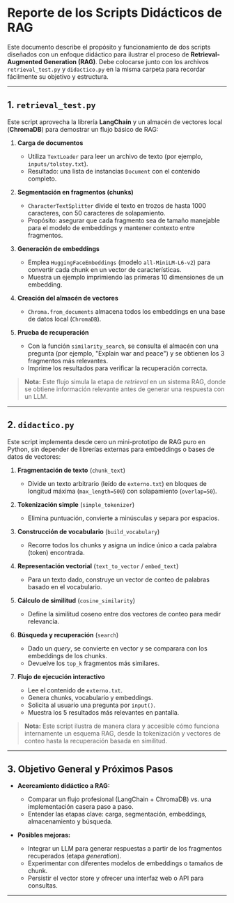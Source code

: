 # Reporte de los Scripts Didácticos de RAG

Este documento describe el propósito y funcionamiento de dos scripts diseñados con un enfoque didáctico para ilustrar el proceso de **Retrieval-Augmented Generation (RAG)**. Debe colocarse junto con los archivos `retrieval_test.py` y `didactico.py` en la misma carpeta para recordar fácilmente su objetivo y estructura.

---

## 1. `retrieval_test.py`

Este script aprovecha la librería **LangChain** y un almacén de vectores local (**ChromaDB**) para demostrar un flujo básico de RAG:

1. **Carga de documentos**

   * Utiliza `TextLoader` para leer un archivo de texto (por ejemplo, `inputs/tolstoy.txt`).
   * Resultado: una lista de instancias `Document` con el contenido completo.

2. **Segmentación en fragmentos (chunks)**

   * `CharacterTextSplitter` divide el texto en trozos de hasta 1000 caracteres, con 50 caracteres de solapamiento.
   * Propósito: asegurar que cada fragmento sea de tamaño manejable para el modelo de embeddings y mantener contexto entre fragmentos.

3. **Generación de embeddings**

   * Emplea `HuggingFaceEmbeddings` (modelo `all-MiniLM-L6-v2`) para convertir cada chunk en un vector de características.
   * Muestra un ejemplo imprimiendo las primeras 10 dimensiones de un embedding.

4. **Creación del almacén de vectores**

   * `Chroma.from_documents` almacena todos los embeddings en una base de datos local (`ChromaDB`).

5. **Prueba de recuperación**

   * Con la función `similarity_search`, se consulta el almacén con una pregunta (por ejemplo, "Explain war and peace") y se obtienen los 3 fragmentos más relevantes.
   * Imprime los resultados para verificar la recuperación correcta.

> **Nota:** Este flujo simula la etapa de *retrieval* en un sistema RAG, donde se obtiene información relevante antes de generar una respuesta con un LLM.

---

## 2. `didactico.py`

Este script implementa desde cero un mini-prototipo de RAG puro en Python, sin depender de librerías externas para embeddings o bases de datos de vectores:

1. **Fragmentación de texto** (`chunk_text`)

   * Divide un texto arbitrario (leído de `externo.txt`) en bloques de longitud máxima (`max_length=500`) con solapamiento (`overlap=50`).

2. **Tokenización simple** (`simple_tokenizer`)

   * Elimina puntuación, convierte a minúsculas y separa por espacios.

3. **Construcción de vocabulario** (`build_vocabulary`)

   * Recorre todos los chunks y asigna un índice único a cada palabra (token) encontrada.

4. **Representación vectorial** (`text_to_vector` / `embed_text`)

   * Para un texto dado, construye un vector de conteo de palabras basado en el vocabulario.

5. **Cálculo de similitud** (`cosine_similarity`)

   * Define la similitud coseno entre dos vectores de conteo para medir relevancia.

6. **Búsqueda y recuperación** (`search`)

   * Dado un *query*, se convierte en vector y se comparara con los embeddings de los chunks.
   * Devuelve los `top_k` fragmentos más similares.

7. **Flujo de ejecución interactivo**

   * Lee el contenido de `externo.txt`.
   * Genera chunks, vocabulario y embeddings.
   * Solicita al usuario una pregunta por `input()`.
   * Muestra los 5 resultados más relevantes en pantalla.

> **Nota:** Este script ilustra de manera clara y accesible cómo funciona internamente un esquema RAG, desde la tokenización y vectores de conteo hasta la recuperación basada en similitud.

---

## 3. Objetivo General y Próximos Pasos

* **Acercamiento didáctico a RAG:**

  * Comparar un flujo profesional (LangChain + ChromaDB) vs. una implementación casera paso a paso.
  * Entender las etapas clave: carga, segmentación, embeddings, almacenamiento y búsqueda.

* **Posibles mejoras:**

  * Integrar un LLM para generar respuestas a partir de los fragmentos recuperados (etapa *generation*).
  * Experimentar con diferentes modelos de embeddings o tamaños de chunk.
  * Persistir el vector store y ofrecer una interfaz web o API para consultas.

---
